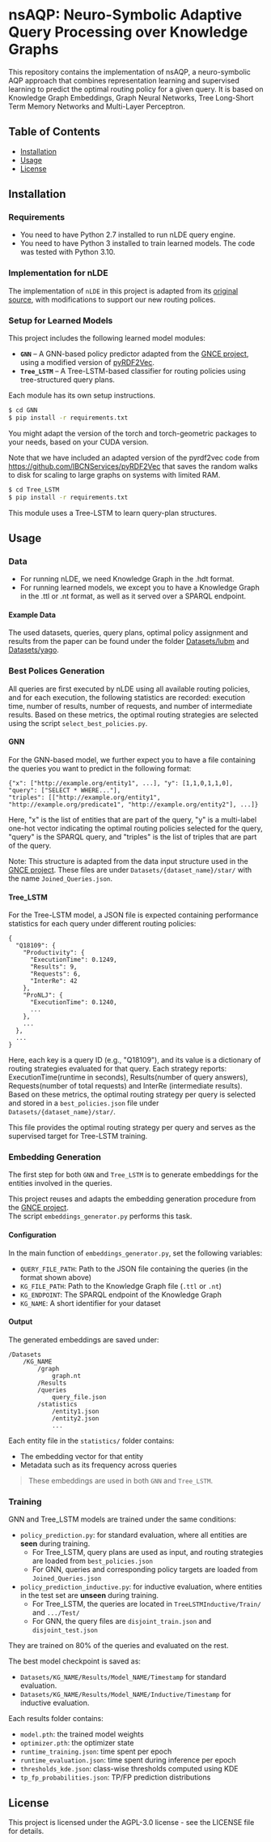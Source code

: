 # nsAQP: Neuro-Symbolic Adaptive Query Processing over Knowledge Graphs

This repository contains the implementation of nsAQP, a neuro-symbolic AQP approach that combines
representation learning and supervised learning to predict the optimal
routing policy for a given query.  It is based on Knowledge Graph Embeddings, Graph Neural Networks, Tree Long-Short Term Memory Networks
and Multi-Layer Perceptron.


## Table of Contents

- [Installation](#installation)
- [Usage](#usage)
- [License](#license)

## Installation

### Requirements

- You need to have Python 2.7 installed to run nLDE query engine. 
- You need to have Python 3 installed to train learned models. The code was tested with Python 3.10.

### Implementation for nLDE

The implementation of `nLDE` in this project is adapted from its [original source](https://github.com/maribelacosta/nlde), with modifications to support our new routing polices.

### Setup for Learned Models

This project includes the following learned model modules:

- **`GNN`** – A GNN-based policy predictor adapted from the [GNCE project](https://github.com/DE-TUM/GNCE/tree/master), using a modified version of [pyRDF2Vec](https://github.com/IBCNServices/pyRDF2Vec).
- **`Tree_LSTM`** – A Tree-LSTM-based classifier for routing policies using tree-structured query plans.

Each module has its own setup instructions.
```sh
$ cd GNN
$ pip install -r requirements.txt
```
You might adapt the version of the torch and torch-geometric packages to your needs,
based on your CUDA version.

Note that we have included an adapted version of the pyrdf2vec code from
https://github.com/IBCNServices/pyRDF2Vec that saves the random walks to disk for 
scaling to large graphs on systems with limited RAM.

```sh
$ cd Tree_LSTM
$ pip install -r requirements.txt
```
This module uses a Tree-LSTM to learn query-plan structures.

## Usage

### Data
- For running nLDE, we need Knowledge Graph in the .hdt format. 
- For running learned models, we except you to have a Knowledge Graph in the .ttl or .nt format, as well as it served over a SPARQL endpoint.
  
#### Example Data
The used datasets, queries, query plans, optimal policy assignment and results from the paper can be found under the folder [Datasets/lubm](https://tio.lv.tab.digital/s/9KkKoGC8jxbMFyn) and [Datasets/yago](https://tio.lv.tab.digital/s/WMkWB27ow6o7wX6).

### Best Polices Generation

All queries are first executed by nLDE using all available routing policies, and for each execution, the following statistics are recorded: execution time, number of results, number of requests, and number of intermediate results. 
Based on these metrics, the optimal routing strategies are selected using the script `select_best_policies.py`.

#### GNN
For the GNN-based model, we further expect you to have a file containing the queries you want to predict in
the following format:
```
{"x": ["http://example.org/entity1", ...], "y": [1,1,0,1,1,0], 
"query": ["SELECT * WHERE..."], 
"triples": [["http://example.org/entity1", "http://example.org/predicate1", "http://example.org/entity2"], ...]}
```

Here, "x" is the list of entities that are part of the query, "y" is a multi-label one-hot vector indicating the optimal routing policies selected for the query,
"query" is the SPARQL query, and "triples" is the list of triples that are part of the query.

Note: This structure is adapted from the data input structure used in the [GNCE project](https://github.com/DE-TUM/GNCE/tree/master). These files are under `Datasets/{dataset_name}/star/` with the name `Joined_Queries.json`.


#### Tree_LSTM
For the Tree-LSTM model, a JSON file is expected containing performance statistics for each query under different routing policies:
```
{
  "Q18109": {
    "Productivity": {
      "ExecutionTime": 0.1249,
      "Results": 9,
      "Requests": 6,
      "InterRe": 42
    },
    "ProNLJ": {
      "ExecutionTime": 0.1240,
      ...
    },
    ...
  },
  ...
}
```
Here, each key is a query ID (e.g., "Q18109"), and its value is a dictionary of routing strategies evaluated for that query.
Each strategy reports: ExecutionTime(runtime in seconds), Results(number of query answers), Requests(number of total requests) and InterRe
(intermediate results). Based on these metrics, the optimal routing strategy per query is selected and stored in a `best_policies.json` file under `Datasets/{dataset_name}/star/`.

This file provides the optimal routing strategy per query and serves as the supervised target for Tree-LSTM training.

### Embedding Generation

The first step for both `GNN` and `Tree_LSTM` is to generate embeddings for the entities involved in the queries.

This project reuses and adapts the embedding generation procedure from the [GNCE project](https://github.com/DE-TUM/GNCE).  
The script `embeddings_generator.py` performs this task.

#### Configuration

In the main function of `embeddings_generator.py`, set the following variables:

- `QUERY_FILE_PATH`: Path to the JSON file containing the queries (in the format shown above)
- `KG_FILE_PATH`: Path to the Knowledge Graph file (`.ttl` or `.nt`)
- `KG_ENDPOINT`: The SPARQL endpoint of the Knowledge Graph
- `KG_NAME`: A short identifier for your dataset

#### Output

The generated embeddings are saved under:

```
/Datasets
    /KG_NAME
        /graph
            graph.nt
        /Results
        /queries
            query_file.json
        /statistics
            /entity1.json
            /entity2.json
            ...
```

Each entity file in the `statistics/` folder contains:

- The embedding vector for that entity
- Metadata such as its frequency across queries

> These embeddings are used in both `GNN`  and `Tree_LSTM`.


### Training

GNN and Tree_LSTM models are trained under the same conditions: 
- `policy_prediction.py`: for standard evaluation, where all entities are **seen** during training.
  - For Tree_LSTM, query plans are used as input, and routing strategies are loaded from `best_policies.json`
  - For GNN, queries and corresponding policy targets are loaded from `Joined_Queries.json`
- `policy_prediction_inductive.py`: for inductive evaluation, where entities in the test set are **unseen** during training.
  - For Tree_LSTM, the queries are located in `TreeLSTMInductive/Train/` and `.../Test/`
  - For GNN, the query files are `disjoint_train.json` and `disjoint_test.json`

They are trained on 80% of the queries and evaluated on the rest.

The best model checkpoint is saved as:
- ```Datasets/KG_NAME/Results/Model_NAME/Timestamp``` for standard evaluation.
- ```Datasets/KG_NAME/Results/Model_NAME/Inductive/Timestamp``` for inductive evaluation.

Each results folder contains:
- `model.pth`: the trained model weights
- `optimizer.pth`: the optimizer state
- `runtime_training.json`: time spent per epoch 
- `runtime_evaluation.json`: time spent during inference per epoch
- `thresholds_kde.json`: class-wise thresholds computed using KDE
- `tp_fp_probabilities.json`: TP/FP prediction distributions




## License

This project is licensed under the AGPL-3.0 license - see the LICENSE file for details.
